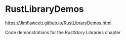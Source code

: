 # RustLibraryDemos

https://JimFawcett.github.io/RustLibraryDemos.html

Code demonstrations for the RustStory Libraries chapter
